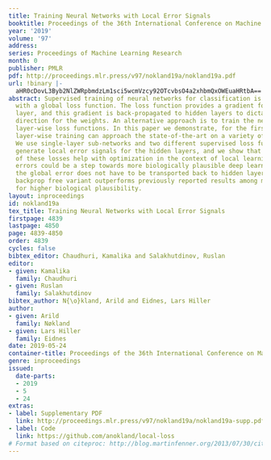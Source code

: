 ```yaml
---
title: Training Neural Networks with Local Error Signals
booktitle: Proceedings of the 36th International Conference on Machine Learning
year: '2019'
volume: '97'
address: 
series: Proceedings of Machine Learning Research
month: 0
publisher: PMLR
pdf: http://proceedings.mlr.press/v97/nokland19a/nokland19a.pdf
url: !binary |-
  aHR0cDovL3Byb2NlZWRpbmdzLm1sci5wcmVzcy92OTcvbsO4a2xhbmQxOWEuaHRtbA==
abstract: Supervised training of neural networks for classification is typically performed
  with a global loss function. The loss function provides a gradient for the output
  layer, and this gradient is back-propagated to hidden layers to dictate an update
  direction for the weights. An alternative approach is to train the network with
  layer-wise loss functions. In this paper we demonstrate, for the first time, that
  layer-wise training can approach the state-of-the-art on a variety of image datasets.
  We use single-layer sub-networks and two different supervised loss functions to
  generate local error signals for the hidden layers, and we show that the combination
  of these losses help with optimization in the context of local learning. Using local
  errors could be a step towards more biologically plausible deep learning because
  the global error does not have to be transported back to hidden layers. A completely
  backprop free variant outperforms previously reported results among methods aiming
  for higher biological plausibility.
layout: inproceedings
id: nokland19a
tex_title: Training Neural Networks with Local Error Signals
firstpage: 4839
lastpage: 4850
page: 4839-4850
order: 4839
cycles: false
bibtex_editor: Chaudhuri, Kamalika and Salakhutdinov, Ruslan
editor:
- given: Kamalika
  family: Chaudhuri
- given: Ruslan
  family: Salakhutdinov
bibtex_author: N{\o}kland, Arild and Eidnes, Lars Hiller
author:
- given: Arild
  family: Nøkland
- given: Lars Hiller
  family: Eidnes
date: 2019-05-24
container-title: Proceedings of the 36th International Conference on Machine Learning
genre: inproceedings
issued:
  date-parts:
  - 2019
  - 5
  - 24
extras:
- label: Supplementary PDF
  link: http://proceedings.mlr.press/v97/nokland19a/nokland19a-supp.pdf
- label: Code
  link: https://github.com/anokland/local-loss
# Format based on citeproc: http://blog.martinfenner.org/2013/07/30/citeproc-yaml-for-bibliographies/
---
```

